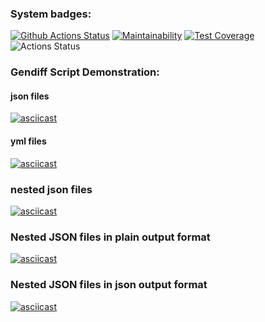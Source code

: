 ### System badges:
[![Github Actions Status](https://github.com/n8creator/python-project-lvl2/workflows/Python%20CI/badge.svg)](https://github.com/n8creator/python-project-lvl2/actions)
[![Maintainability](https://api.codeclimate.com/v1/badges/1377ea5314f87c02aa00/maintainability)](https://codeclimate.com/github/n8creator/python-project-lvl2/maintainability)
[![Test Coverage](https://api.codeclimate.com/v1/badges/1377ea5314f87c02aa00/test_coverage)](https://codeclimate.com/github/n8creator/python-project-lvl2/test_coverage)
![Actions Status](https://github.com/n8creator/python-project-lvl2/workflows/hexlet-check/badge.svg)

### Gendiff Script Demonstration:
#### json files
[![asciicast](https://asciinema.org/a/UXVZ60rpVkuRMm71sNwVwQUsr.svg)](https://asciinema.org/a/UXVZ60rpVkuRMm71sNwVwQUsr)


#### yml files
[![asciicast](https://asciinema.org/a/9XRD9uar4IlzdqaX7MuD7HR9K.svg)](https://asciinema.org/a/9XRD9uar4IlzdqaX7MuD7HR9K)

### nested json files
[![asciicast](https://asciinema.org/a/BOBZn7wlRDii1fPnahhOlBHDs.svg)](https://asciinema.org/a/BOBZn7wlRDii1fPnahhOlBHDs)

### Nested JSON files in plain output format
[![asciicast](https://asciinema.org/a/Dtzp7C1BOkOTjwo04oJEyzD7u.svg)](https://asciinema.org/a/Dtzp7C1BOkOTjwo04oJEyzD7u)


### Nested JSON files in json output format
[![asciicast](https://asciinema.org/a/OuKI4rcUUO9tbDeqPcLIMLMcf.svg)](https://asciinema.org/a/OuKI4rcUUO9tbDeqPcLIMLMcf)